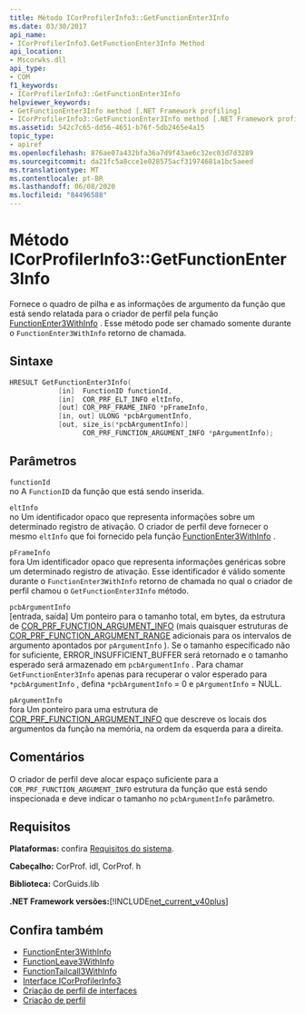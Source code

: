 ```yaml
---
title: Método ICorProfilerInfo3::GetFunctionEnter3Info
ms.date: 03/30/2017
api_name:
- ICorProfilerInfo3.GetFunctionEnter3Info Method
api_location:
- Mscorwks.dll
api_type:
- COM
f1_keywords:
- ICorProfilerInfo3::GetFunctionEnter3Info
helpviewer_keywords:
- GetFunctionEnter3Info method [.NET Framework profiling]
- ICorProfilerInfo3::GetFunctionEnter3Info method [.NET Framework profiling]
ms.assetid: 542c7c65-dd56-4651-b76f-5db2465e4a15
topic_type:
- apiref
ms.openlocfilehash: 876ae07a432bfa36a7d9f43ae6c32ec03d7d3289
ms.sourcegitcommit: da21fc5a8cce1e028575acf31974681a1bc5aeed
ms.translationtype: MT
ms.contentlocale: pt-BR
ms.lasthandoff: 06/08/2020
ms.locfileid: "84496588"
---
```

# <a name="icorprofilerinfo3getfunctionenter3info-method"></a>Método ICorProfilerInfo3::GetFunctionEnter3Info
Fornece o quadro de pilha e as informações de argumento da função que está sendo relatada para o criador de perfil pela função [FunctionEnter3WithInfo](functionenter3withinfo-function.md) . Esse método pode ser chamado somente durante o `FunctionEnter3WithInfo` retorno de chamada.  
  
## <a name="syntax"></a>Sintaxe  
  
```cpp  
HRESULT GetFunctionEnter3Info(  
            [in]  FunctionID functionId,
            [in]  COR_PRF_ELT_INFO eltInfo,  
            [out] COR_PRF_FRAME_INFO *pFrameInfo,  
            [in, out] ULONG *pcbArgumentInfo,  
            [out, size_is(*pcbArgumentInfo)]  
                  COR_PRF_FUNCTION_ARGUMENT_INFO *pArgumentInfo);  
```  
  
## <a name="parameters"></a>Parâmetros  
 `functionId`  
 no A `FunctionID` da função que está sendo inserida.  
  
 `eltInfo`  
 no Um identificador opaco que representa informações sobre um determinado registro de ativação. O criador de perfil deve fornecer o mesmo `eltInfo` que foi fornecido pela função [FunctionEnter3WithInfo](functionenter3withinfo-function.md) .  
  
 `pFrameInfo`  
 fora Um identificador opaco que representa informações genéricas sobre um determinado registro de ativação. Esse identificador é válido somente durante o `FunctionEnter3WithInfo` retorno de chamada no qual o criador de perfil chamou o `GetFunctionEnter3Info` método.  
  
 `pcbArgumentInfo`  
 [entrada, saída] Um ponteiro para o tamanho total, em bytes, da estrutura de [COR_PRF_FUNCTION_ARGUMENT_INFO](cor-prf-function-argument-info-structure.md) (mais quaisquer estruturas de [COR_PRF_FUNCTION_ARGUMENT_RANGE](cor-prf-function-argument-range-structure.md) adicionais para os intervalos de argumento apontados por `pArgumentInfo` ). Se o tamanho especificado não for suficiente, ERROR_INSUFFICIENT_BUFFER será retornado e o tamanho esperado será armazenado em `pcbArgumentInfo` . Para chamar `GetFunctionEnter3Info` apenas para recuperar o valor esperado para `*pcbArgumentInfo` , defina `*pcbArgumentInfo` = 0 e `pArgumentInfo` = NULL.  
  
 `pArgumentInfo`  
 fora Um ponteiro para uma estrutura de [COR_PRF_FUNCTION_ARGUMENT_INFO](cor-prf-function-argument-info-structure.md) que descreve os locais dos argumentos da função na memória, na ordem da esquerda para a direita.  
  
## <a name="remarks"></a>Comentários  
 O criador de perfil deve alocar espaço suficiente para a `COR_PRF_FUNCTION_ARGUMENT_INFO` estrutura da função que está sendo inspecionada e deve indicar o tamanho no `pcbArgumentInfo` parâmetro.  
  
## <a name="requirements"></a>Requisitos  
 **Plataformas:** confira [Requisitos do sistema](../../get-started/system-requirements.md).  
  
 **Cabeçalho:** CorProf. idl, CorProf. h  
  
 **Biblioteca:** CorGuids.lib  
  
 **.NET Framework versões:**[!INCLUDE[net_current_v40plus](../../../../includes/net-current-v40plus-md.md)]  
  
## <a name="see-also"></a>Confira também

- [FunctionEnter3WithInfo](functionenter3withinfo-function.md)
- [FunctionLeave3WithInfo](functionleave3withinfo-function.md)
- [FunctionTailcall3WithInfo](functiontailcall3withinfo-function.md)
- [Interface ICorProfilerInfo3](icorprofilerinfo3-interface.md)
- [Criação de perfil de interfaces](profiling-interfaces.md)
- [Criação de perfil](index.md)
